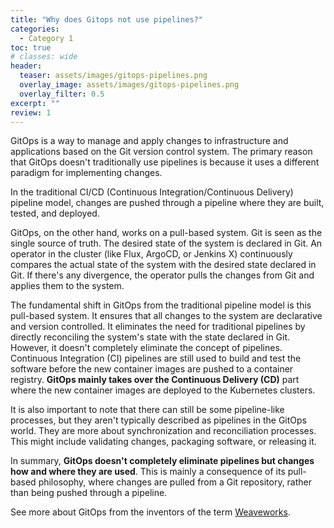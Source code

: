 ```yaml
---
title: "Why does Gitops not use pipelines?"
categories:
  - Category 1
toc: true
# classes: wide
header:
  teaser: assets/images/gitops-pipelines.png
  overlay_image: assets/images/gitops-pipelines.png
  overlay_filter: 0.5
excerpt: ""
review: 1
---
```


GitOps is a way to manage and apply changes to infrastructure and applications based on the Git version control system. The primary reason that GitOps doesn't traditionally use pipelines is because it uses a different paradigm for implementing changes.

In the traditional CI/CD (Continuous Integration/Continuous Delivery) pipeline model, changes are pushed through a pipeline where they are built, tested, and deployed.

GitOps, on the other hand, works on a pull-based system. Git is seen as the single source of truth. The desired state of the system is declared in Git. An operator in the cluster (like Flux, ArgoCD, or Jenkins X) continuously compares the actual state of the system with the desired state declared in Git. If there's any divergence, the operator pulls the changes from Git and applies them to the system.

The fundamental shift in GitOps from the traditional pipeline model is this pull-based system. It ensures that all changes to the system are declarative and version controlled. It eliminates the need for traditional pipelines by directly reconciling the system's state with the state declared in Git. However, it doesn't completely eliminate the concept of pipelines. Continuous Integration (CI) pipelines are still used to build and test the software before the new container images are pushed to a container registry. **GitOps mainly takes over the Continuous Delivery (CD)** part where the new container images are deployed to the Kubernetes clusters.

It is also important to note that there can still be some pipeline-like processes, but they aren't typically described as pipelines in the GitOps world. They are more about synchronization and reconciliation processes. This might include validating changes, packaging software, or releasing it.

In summary, **GitOps doesn't completely eliminate pipelines but changes how and where they are used**. This is mainly a consequence of its pull-based philosophy, where changes are pulled from a Git repository, rather than being pushed through a pipeline.

See more about GitOps from the inventors of the term [Weaveworks](https://www.weave.works/blog/what-is-gitops-really).